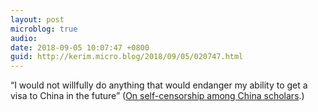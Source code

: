 ```yaml
---
layout: post
microblog: true
audio: 
date: 2018-09-05 10:07:47 +0800
guid: http://kerim.micro.blog/2018/09/05/020747.html
---
```

“I would not willfully do anything that would endanger my ability to get a visa to China in the future” ([On self-censorship among China scholars](https://newrepublic.com/article/150476/american-elite-universities-selfcensorship-china).)
